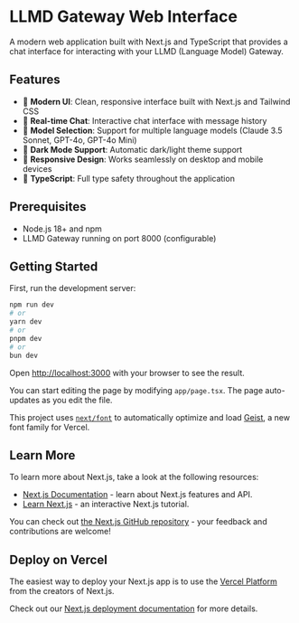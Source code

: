# LLMD Gateway Web Interface

A modern web application built with Next.js and TypeScript that provides a chat interface for interacting with your LLMD (Language Model) Gateway.

## Features

- 🚀 **Modern UI**: Clean, responsive interface built with Next.js and Tailwind CSS
- 💬 **Real-time Chat**: Interactive chat interface with message history
- 🔄 **Model Selection**: Support for multiple language models (Claude 3.5 Sonnet, GPT-4o, GPT-4o Mini)
- 🌙 **Dark Mode Support**: Automatic dark/light theme support
- 📱 **Responsive Design**: Works seamlessly on desktop and mobile devices
- 🔧 **TypeScript**: Full type safety throughout the application

## Prerequisites

- Node.js 18+ and npm
- LLMD Gateway running on port 8000 (configurable)

## Getting Started

First, run the development server:

```bash
npm run dev
# or
yarn dev
# or
pnpm dev
# or
bun dev
```

Open [http://localhost:3000](http://localhost:3000) with your browser to see the result.

You can start editing the page by modifying `app/page.tsx`. The page auto-updates as you edit the file.

This project uses [`next/font`](https://nextjs.org/docs/app/building-your-application/optimizing/fonts) to automatically optimize and load [Geist](https://vercel.com/font), a new font family for Vercel.

## Learn More

To learn more about Next.js, take a look at the following resources:

- [Next.js Documentation](https://nextjs.org/docs) - learn about Next.js features and API.
- [Learn Next.js](https://nextjs.org/learn) - an interactive Next.js tutorial.

You can check out [the Next.js GitHub repository](https://github.com/vercel/next.js) - your feedback and contributions are welcome!

## Deploy on Vercel

The easiest way to deploy your Next.js app is to use the [Vercel Platform](https://vercel.com/new?utm_medium=default-template&filter=next.js&utm_source=create-next-app&utm_campaign=create-next-app-readme) from the creators of Next.js.

Check out our [Next.js deployment documentation](https://nextjs.org/docs/app/building-your-application/deploying) for more details.
